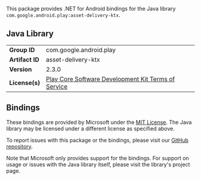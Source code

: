This package provides .NET for Android bindings for the Java library `com.google.android.play:asset-delivery-ktx`.

## Java Library

| | |
|-|-|
| **Group ID** | com.google.android.play |
| **Artifact ID** | asset-delivery-ktx |
| **Version** | 2.3.0 |
| **License(s)** | [Play Core Software Development Kit Terms of Service](https://developer.android.com/guide/playcore/license) |

## Bindings

These bindings are provided by Microsoft under the [MIT License](https://opensource.org/licenses/MIT). The Java
library may be licensed under a different license as specified above.

To report issues with this package or the bindings, please visit our [GitHub repository](https://aka.ms/android-libraries).

Note that Microsoft only provides support for the bindings. For support on
usage or issues with the Java library itself, please visit the library's project page.
